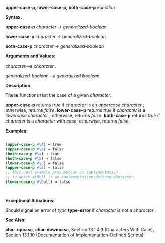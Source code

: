 **upper-case-p, lower-case-p, both-case-p** *Function* 



**Syntax:** 



**upper-case-p** *character → generalized-boolean* 



**lower-case-p** *character → generalized-boolean* 



**both-case-p** *character → generalized-boolean* 



**Arguments and Values:** 



*character*—a *character* . 



*generalized-boolean*—a *generalized boolean*. 



**Description:** 



These functions test the case of a given *character*. 



**upper-case-p** returns *true* if *character* is an *uppercase character* ; otherwise, returns *false*. **lower-case-p** returns *true* if *character* is a *lowercase character* ; otherwise, returns *false*. **both-case-p** returns *true* if *character* is a *character* with *case*; otherwise, returns *false*. 

**Examples:**
```lisp

(upper-case-p #\A) → true 
(upper-case-p #\a) → false 
(both-case-p #\a) → true 
(both-case-p #\5) → false 
(lower-case-p #\5) → false 
(upper-case-p #\5) → false 
;; This next example presupposes an implementation 
;; in which #\Bell is an implementation-defined character. 
(lower-case-p #\Bell) → false 




```
**Exceptional Situations:** 



Should signal an error of *type* **type-error** if *character* is not a *character* . 



**See Also:** 



**char-upcase**, **char-downcase**, Section 13.1.4.3 (Characters With Case), Section 13.1.10 (Documentation of Implementation-Defined Scripts) 



